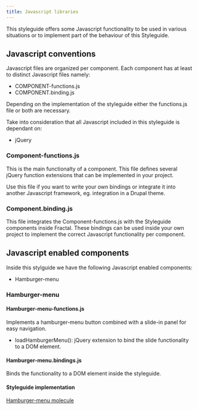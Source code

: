 ```yaml
---
title: Javascript libraries
---
```


This styleguide offers some Javascript functionality to
be used in various situations or to implement part of
the behaviour of this Styleguide.

## Javascript conventions
Javascript files are organized per component. Each component has at least
to distinct Javascript files namely:

* COMPONENT-functions.js
* COMPONENT.binding.js

Depending on the implementation of the styleguide either the functions.js
file or both are necessary.

Take into consideration that all Javascript included in this styleguide is
dependant on:

* jQuery

### Component-functions.js
This is the main functionalty of a component. This file defines several jQuery
function extensions that can be implemented in your project.

Use this file if you want to write your own bindings or integrate it into
another Javascript framework, eg. integration in a Drupal theme.

### Component.binding.js
This file integrates the Component-functions.js with the Styleguide components
inside Fractal. These bindings can be used inside your own project to implement
the correct Javascript functionality per component.

## Javascript enabled components
Inside this stylguide we have the following Javascript enabled components:

* Hamburger-menu

### Hamburger-menu
#### Hamburger-menu-functions.js
Implements a hamburger-menu button combined with a slide-in panel for easy navigation.

* loadHamburgerMenu(): jQuery extension to bind the slide functionality to a
DOM element.

#### Hamburger-menu.bindings.js
Binds the functionality to a DOM element inside the styleguide.

#### Styleguide implementation
[Hamburger-menu molecule](../../components/detail/hamburger-menu)

